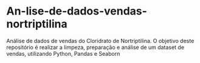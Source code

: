 # An-lise-de-dados-vendas-nortriptilina
Análise de dados de vendas do Cloridrato de Nortriptilina. O objetivo deste repositório é realizar a limpeza, preparação e análise de um dataset de vendas, utilizando Python, Pandas e Seaborn
